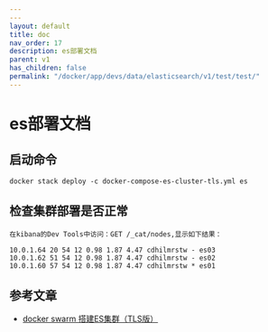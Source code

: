 ```yaml
---
---
layout: default
title: doc
nav_order: 17
description: es部署文档
parent: v1
has_children: false
permalink: "/docker/app/devs/data/elasticsearch/v1/test/test/"
---
```


# es部署文档

## 启动命令

```shell
docker stack deploy -c docker-compose-es-cluster-tls.yml es
```

## 检查集群部署是否正常

```shell
在kibana的Dev Tools中访问：GET /_cat/nodes,显示如下结果：

10.0.1.64 20 54 12 0.98 1.87 4.47 cdhilmrstw - es03
10.0.1.62 51 54 12 0.98 1.87 4.47 cdhilmrstw - es02
10.0.1.60 57 54 12 0.98 1.87 4.47 cdhilmrstw * es01
```

## 参考文章

- [docker swarm 搭建ES集群（TLS版）](https://www.cnblogs.com/JentZhang/p/17227129.html)
